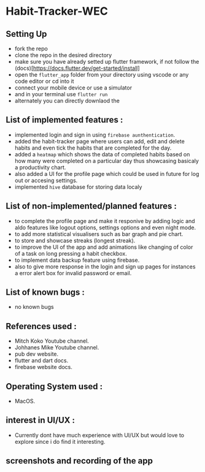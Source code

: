 # Habit-Tracker-WEC

## Setting Up
- fork the repo
- clone the repo in the desired directory
- make sure you have already setted up flutter framework, if not follow the (docs)[https://docs.flutter.dev/get-started/install]
- open the `flutter_app` folder from your directory using vscode or any code editor or cd into it
- connect your mobile device or use a simulator
- and in your terminal use `flutter run`
- alternately you can directly downlaod the 

## List of implemented features :
- implemented login and sign in using `firebase aunthentication`.
- added the habit-tracker page where users can add, edit and delete habits and even tick  the habits that are completed for the day.
- added a `heatmap` which shows the data of completed habits based on how many were completed on a particular day thus showcasing basicaly a productivity chart.
- also added a UI for the profile page which could be used in future for log out or accesing settings.
- implemented `hive` database for storing data localy

## List of non-implemented/planned features :
- to complete the profile page and make it responive by adding logic and aldo features like logout options, settings options and even night mode.
- to add more statistical visualisers such as bar graph and pie chart.
- to store and showcase streaks (longest streak).
- to improve the UI of the app and add animations like changing of color of a task on long pressing a habit checkbox.
- to implement data backup feature using firebase.
- also to give more response in the login and sign up pages for instances a error alert box for invalid password or email.

## List of known bugs :
- no known bugs

## References used :
- Mitch Koko Youtube channel.
- Johhanes Mike Youtube channel.
- pub dev website.
- flutter and dart docs.
- firebase website docs.

## Operating System used :
- MacOS.

## interest in UI/UX :
- Currently dont have much experience with UI/UX but would love to explore since i do find it interesting.

## screenshots and recording of the app


